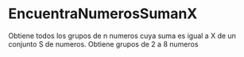 # EncuentraNumerosSumanX
Obtiene todos los grupos de n numeros cuya suma es igual a X  de un conjunto S de numeros. 
Obtiene grupos de 2 a 8 numeros

